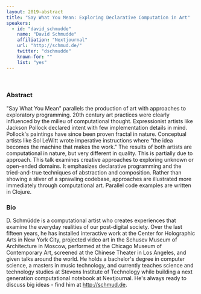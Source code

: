 ```yaml
---
layout: 2019-abstract
title: "Say What You Mean: Exploring Declarative Computation in Art"
speakers:
  - id: "david_schmudde"
    name: "David Schmudde"
    affiliation: "Nextjournal"
    url: "http://schmud.de/"
    twitter: "dschmudde"
    known-for: ""
    list: "yes"
---
```


<br/>

### Abstract

"Say What You Mean" parallels the production of art with approaches to exploratory programming. 20th century art practices were clearly influenced by the milieu of computational thought. Expressionist artists like Jackson Pollock declared intent with few implementation details in mind. Pollock's paintings have since been proven fractal in nature. Conceptual artists like Sol LeWitt wrote imperative instructions where "the idea becomes the machine that makes the work." The results of both artists are computational in nature, but very different in quality. This is partially due to approach. This talk examines creative approaches to exploring unknown or open-ended domains. It emphasizes declarative programming and the tried-and-true techniques of abstraction and composition. Rather than showing a sliver of a sprawling codebase, approaches are illustrated more immediately through computational art. Parallel code examples are written in Clojure.

### Bio

D. Schmüdde is a computational artist who creates experiences that examine the everyday realities of our post-digital society. Over the last fifteen years, he has installed interactive work at the Center for Holographic Arts in New York City, projected video art in the Schusev Museum of Architecture in Moscow, performed at the Chicago Museum of Contemporary Art, screened at the Chinese Theater in Los Angeles, and given talks around the world. He holds a bachelor's degree in computer science, a masters in music technology, and currently teaches science and technology studies at Stevens Institute of Technology while building a next generation computational notebook at Nextjournal. He's always ready to discuss big ideas - find him at http://schmud.de.

